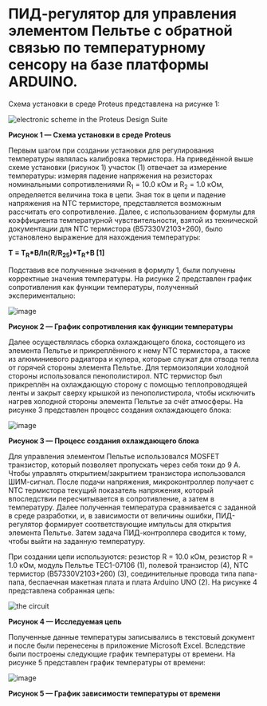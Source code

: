 # ПИД-регулятор для управления элементом Пельтье с обратной связью по температурному сенсору на базе платформы ARDUINO.
Схема установки в среде Proteus представлена на рисунке 1:

![electronic scheme in the Proteus Design Suite](https://github.com/ul-yats/PID-temperature-controller/assets/127503480/d42711da-4120-4032-8724-30e935771ae9)
<p><b>Рисунок 1 — Схема установки в среде Proteus</b></p>

Первым шагом при создании установки для регулирования температуры являлась калибровка термистора. На приведённой выше схеме установки (рисунок 1) участок (1) отвечает за измерение температуры: измеряя падение напряжения на резисторах номинальными сопротивлениями  R<sub>1</sub> = 10.0 кОм и  R<sub>2</sub> = 1.0 кОм, определяется величина тока в цепи. Зная ток в цепи и падение напряжения на 
NTC термисторе, представляется возможным рассчитать его сопротивление. Далее, с использованием формулы для коэффициента температурной чувствительности, взятой из технической документации для NTC термистора (B57330V2103+260), было установлено выражение для нахождения температуры:

<b>T = T<sub>R</sub>*B/ln(R/R<sub>25</sub>)*T<sub>R</sub>+B [1]</b>

Подставив все полученные значения в формулу 1, были получены корректные значения температуры. 
На рисунке 2 представлен график сопротивления как функции 
температуры, полученный экспериментально:

![image](https://github.com/ul-yats/PID-temperature-controller/assets/127503480/011f882e-81e8-466f-8255-6a99574f51e3)
<p><b>Рисунок 2 — График сопротивления как функции температуры</b></p>

Далее осуществлялась сборка охлаждающего блока, состоящего из элемента Пельтье и прикреплённого к нему NTC термистора, а также из 
алюминиевого радиатора и кулера, которые служат для отвода тепла от горячей стороны элемента Пельтье. Для термоизоляции холодной стороны 
использовался пенополистирол. NTC термистор был прикреплён на охлаждающую сторону с помощью теплопроводящей ленты и закрыт сверху 
крышкой из пенополистирола, чтобы исключить нагрев холодной стороны элемента Пельтье за счёт атмосферы.
На рисунке 3 представлен процесс создания охлаждающего блока:

![image](https://github.com/ul-yats/PID-temperature-controller/assets/127503480/0ebe3a41-dea1-461e-bcc9-9fd07eeb7241)
<p><b>Рисунок 3 — Процесс создания охлаждающего блока</b></p>

Для управления элементом Пельтье использовался MOSFET транзистор, который позволяет пропускать через себя токи до 9 А. Чтобы управлять 
открытием/закрытием транзистора использовался ШИМ-сигнал. После подачи напряжения, микроконтроллер получает с NTC термистора 
текущий показатель напряжения, который впоследствии пересчитывается в сопротивление, а затем в температуру. Далее полученная температура 
сравнивается с заданной в среде разработки, и, в зависимости от величины ошибки, ПИД-регулятор формирует соответствующие импульсы для открытия элемента Пельтье. Затем задача ПИД-контроллера сводится к тому, чтобы выйти на заданную температуру.

При создании цепи используются: резистор R = 10.0 кОм, резистор R = 1.0 кОм, модуль Пельтье TEC1-07106 (1), полевой транзистор (4), NTC термистор (B57330V2103+260) (3), соединительные  провода типа папа-папа, беспаечная макетная плата и плата Arduino UNO (2).
На рисунке 4 представлена собранная цепь:

![the circuit](https://github.com/ul-yats/PID-temperature-controller/assets/127503480/bacf9c93-b93f-4f81-83c8-783ae4a971c0)
<p><b>Рисунок 4 — Исследуемая цепь</b></p>

Полученные данные температуры записывались в текстовый документ и после были перенесены в приложение Microsoft Excel. Вследствие 
были построены следующие график температуры от времени.
На рисунке 5 представлен график температуры от времени:

![image](https://github.com/ul-yats/PID-temperature-controller/assets/127503480/02cba7dd-d784-4072-a154-4413db05d0d3)
<p><b>Рисунок 5 — График зависимости температуры от времени</b></p>

